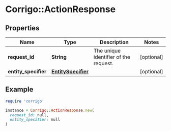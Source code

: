 # Corrigo::ActionResponse

## Properties

| Name | Type | Description | Notes |
| ---- | ---- | ----------- | ----- |
| **request_id** | **String** | The unique identifier of the request. | [optional] |
| **entity_specifier** | [**EntitySpecifier**](EntitySpecifier.md) |  | [optional] |

## Example

```ruby
require 'corrigo'

instance = Corrigo::ActionResponse.new(
  request_id: null,
  entity_specifier: null
)
```

